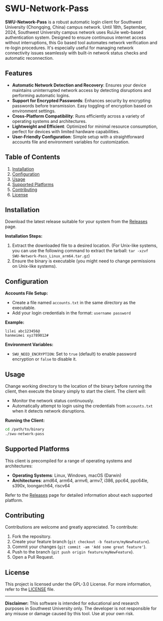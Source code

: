 # SWU-Network-Pass

**SWU-Network-Pass** is a robust automatic login client for Southwest University (Chongqing, China) campus network. Until 18th, September, 2024, Southwest University campus network uses RuiJie web-based authentication system. Designed to ensure continuous internet access without interruptions, this Go based tool automates network verification and re-login procedures. It's especially useful for managing network connectivity issues seamlessly with built-in network status checks and automatic reconnection.

## Features

- **Automatic Network Detection and Recovery**: Ensures your device maintains uninterrupted network access by detecting disruptions and performing automatic logins.
- **Support for Encrypted Passwords**: Enhances security by encrypting passwords before transmission. Easy toggling of encryption based on environment settings.
- **Cross-Platform Compatibility**: Runs efficiently across a variety of operating systems and architectures.
- **Lightweight and Efficient**: Optimized for minimal resource consumption, perfect for devices with limited hardware capabilities.
- **User-Friendly Configuration**: Simple setup with a straightforward accounts file and environment variables for customization.

## Table of Contents

1. [Installation](#installation)
2. [Configuration](#configuration)
3. [Usage](#usage)
4. [Supported Platforms](#supported-platforms)
5. [Contributing](#contributing)
6. [License](#license)

## Installation

Download the latest release suitable for your system from the [Releases](https://github.com/AlchemyHAN/SWU-Network-Pass/releases) page.

**Installation Steps:**
1. Extract the downloaded file to a desired location.
(For Unix-like systems, you can use the following command to extract the tarball: `tar -xzvf SWU-Network-Pass_Linux_arm64.tar.gz`)
2. Ensure the binary is executable (you might need to change permissions on Unix-like systems).

## Configuration

**Accounts File Setup:**
- Create a file named `accounts.txt` in the same directory as the executable.
- Add your login credentials in the format: `username password`

**Example:**
```
lilei abc123456@
hanmeimei xyz789012#
```

**Environment Variables:**
- `SWU_NEED_ENCRYPTION`: Set to `true` (default) to enable password encryption or `false` to disable it.

## Usage

Change working directory to the location of the binary before running the client, then execute the binary simply to start the client.
The client will:
- Monitor the network status continuously.
- Automatically attempt to login using the credentials from `accounts.txt` when it detects network disruptions.

**Running the Client:**
```bash
cd /path/to/binary
./swu-network-pass
```

## Supported Platforms

This client is precompiled for a range of operating systems and architectures:

- **Operating Systems**: Linux, Windows, macOS (Darwin)
- **Architectures**: amd64, arm64, armv6, armv7, i386, ppc64, ppc64le, s390x, loongarch64, riscv64

Refer to the [Releases](https://github.com/AlchemyHAN/SWU-Network-Pass/releases) page for detailed information about each supported platform.

## Contributing

Contributions are welcome and greatly appreciated. To contribute:
1. Fork the repository.
2. Create your feature branch (`git checkout -b feature/myNewFeature`).
3. Commit your changes (`git commit -am 'Add some great feature'`).
4. Push to the branch (`git push origin feature/myNewFeature`).
5. Open a Pull Request.

## License

This project is licensed under the GPL-3.0 License. For more information, refer to the [LICENSE](LICENSE) file.

---

**Disclaimer:** This software is intended for educational and research purposes in Southwest University only. The developer is not responsible for any misuse or damage caused by this tool. Use at your own risk.
```